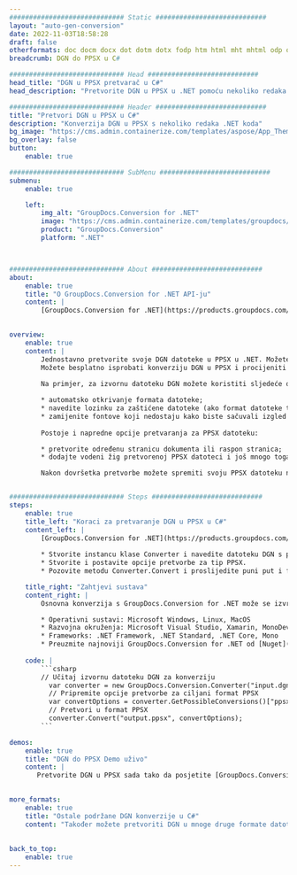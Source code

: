 ```yaml
---
############################# Static ############################
layout: "auto-gen-conversion"
date: 2022-11-03T18:58:28
draft: false
otherformats: doc docm docx dot dotm dotx fodp htm html mht mhtml odp odt otp pot potm potx pps ppsm ppsx ppt pptm pptx rtf
breadcrumb: DGN do PPSX u C#

############################# Head ############################
head_title: "DGN u PPSX pretvarač u C#"
head_description: "Pretvorite DGN u PPSX u .NET pomoću nekoliko redaka koda. Koristite GroupDocs Document Conversion API za pretvaranje preko 160 formata datoteka."

############################# Header ############################
title: "Pretvori DGN u PPSX u C#"
description: "Konverzija DGN u PPSX s nekoliko redaka .NET koda"
bg_image: "https://cms.admin.containerize.com/templates/aspose/App_Themes/V3/images/bg/header1.png"
bg_overlay: false
button:
    enable: true

############################# SubMenu ############################
submenu:
    enable: true

    left:
        img_alt: "GroupDocs.Conversion for .NET"
        image: "https://cms.admin.containerize.com/templates/groupdocs/images/product-logos/90x90-noborder/groupdocs-conversion-net.png"
        product: "GroupDocs.Conversion"
        platform: ".NET"



############################# About ############################
about:
    enable: true
    title: "O GroupDocs.Conversion for .NET API-ju"
    content: |
        [GroupDocs.Conversion for .NET](https://products.groupdocs.com/conversion/net/) može se koristiti za pretvaranje Microsoft Worda, Excela, PowerPointa, PDF-a, Visio i drugih formata. GroupDocs.Conversion je samostalni API koji je prikladan za pozadinske i interne sustave gdje su potrebne visoke performanse. Ne ovisi o softveru poput Microsofta ili Open Officea.
    

overview:
    enable: true
    content: |
        Jednostavno pretvorite svoje DGN datoteke u PPSX u .NET. Možete koristiti samo nekoliko C# linija koda na bilo kojoj platformi po vašem izboru kao što su - Windows, Linux, macOS.
        Možete besplatno isprobati konverziju DGN u PPSX i procijeniti kvalitetu rezultata konverzije. Uz jednostavne scenarije konverzije datoteka, možete isprobati naprednije opcije za učitavanje izvorne DGN datoteke i za spremanje izlaznog PPSX rezultata. 
        
        Na primjer, za izvornu datoteku DGN možete koristiti sljedeće opcije učitavanja:

        * automatsko otkrivanje formata datoteke;
        * navedite lozinku za zaštićene datoteke (ako format datoteke to podržava);
        * zamijenite fontove koji nedostaju kako biste sačuvali izgled dokumenta.
        
        Postoje i napredne opcije pretvaranja za PPSX datoteku:

        * pretvorite određenu stranicu dokumenta ili raspon stranica;
        * dodajte vodeni žig pretvorenoj PPSX datoteci i još mnogo toga.

        Nakon dovršetka pretvorbe možete spremiti svoju PPSX datoteku na lokalnu stazu datoteke ili bilo koju pohranu treće strane kao što su FTP, Amazon S3, Google Drive, Dropbox itd. Imajte na umu - da pretvorite DGN u {{ TO}} nema potrebe za instaliranjem bilo kakvog dodatnog softvera - poput MS Officea, Open Officea, Adobe Acrobat Readera itd.


############################# Steps ############################
steps:
    enable: true
    title_left: "Koraci za pretvaranje DGN u PPSX u C#"
    content_left: |
        [GroupDocs.Conversion for .NET](https://products.groupdocs.com/conversion/net/) programerima olakšava pretvaranje DGN datoteke u PPSX s nekoliko redaka koda.
        
        * Stvorite instancu klase Converter i navedite datoteku DGN s punim putem
        * Stvorite i postavite opcije pretvorbe za tip PPSX.
        * Pozovite metodu Converter.Convert i proslijedite puni put i format (PPSX) kao parametar

    title_right: "Zahtjevi sustava"
    content_right: |
        Osnovna konverzija s GroupDocs.Conversion for .NET može se izvršiti u samo nekoliko jednostavnih koraka. Naši API-ji podržani su na svim glavnim platformama i operativnim sustavima. Prije izvršavanja koda u nastavku, provjerite imate li sljedeće preduvjete instalirane na vašem sustavu.

        * Operativni sustavi: Microsoft Windows, Linux, MacOS
        * Razvojna okruženja: Microsoft Visual Studio, Xamarin, MonoDevelop
        * Frameworks: .NET Framework, .NET Standard, .NET Core, Mono
        * Preuzmite najnoviji GroupDocs.Conversion for .NET od [Nuget](https://www.nuget.org/packages/groupdocs.conversion)
         
    code: |
        ```csharp    
        // Učitaj izvornu datoteku DGN za konverziju
          var converter = new GroupDocs.Conversion.Converter("input.dgn");
          // Pripremite opcije pretvorbe za ciljani format PPSX
          var convertOptions = converter.GetPossibleConversions()["ppsx"].ConvertOptions;
          // Pretvori u format PPSX
          converter.Convert("output.ppsx", convertOptions);
        ```

demos:
    enable: true
    title: "DGN do PPSX Demo uživo"
    content: |
       Pretvorite DGN u PPSX sada tako da posjetite [GroupDocs.Conversion App](https://products.groupdocs.app/conversion/family) web mjesto. Online demo ima sljedeće prednosti
          

more_formats:
    enable: true
    title: "Ostale podržane DGN konverzije u C#"
    content: "Također možete pretvoriti DGN u mnoge druge formate datoteka. Pogledajte popis u nastavku."
       
       
back_to_top:
    enable: true
---
```


